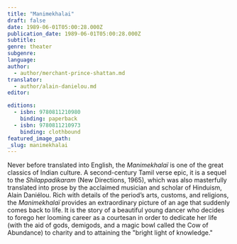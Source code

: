 ```yaml
---
title: "Manimekhalai"
draft: false
date: 1989-06-01T05:00:28.000Z
publication_date: 1989-06-01T05:00:28.000Z
subtitle:
genre: theater
subgenre:
language:
author:
  - author/merchant-prince-shattan.md
translator:
  - author/alain-danielou.md
editor:

editions:
  - isbn: 9780811210980
    binding: paperback
  - isbn: 9780811210973
    binding: clothbound
featured_image_path:
_slug: manimekhalai
---
```


Never before translated into English, the _Manimekhalaï_ is one of the great classics of Indian culture. A second-century Tamil verse epic, it is a sequel to the _Shilappadikaram_ (New Directions, 1965), which was also masterfully translated into prose by the acclaimed musician and scholar of Hinduism, Alain Daniélou. Rich with details of the period’s arts, customs, and religions, the _Manimekhalaï_ provides an extraordinary picture of an age that suddenly comes back to life. It is the story of a beautiful young dancer who decides to forego her looming career as a courtesan in order to dedicate her life (with the aid of gods, demigods, and a magic bowl called the Cow of Abundance) to charity and to attaining the "bright light of knowledge."

